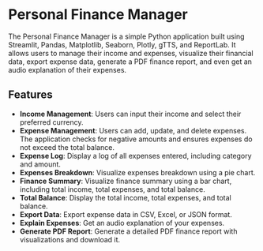 # Personal Finance Manager
The Personal Finance Manager is a simple Python application built using Streamlit, Pandas, Matplotlib, Seaborn, Plotly, gTTS, and ReportLab. It allows users to manage their income and expenses, visualize their financial data, export expense data, generate a PDF finance report, and even get an audio explanation of their expenses.

## Features
- **Income Management**: Users can input their income and select their preferred currency.
- **Expense Management**: Users can add, update, and delete expenses. The application checks for negative amounts and ensures expenses do not exceed the total balance.
- **Expense Log**: Display a log of all expenses entered, including category and amount.
- **Expenses Breakdown**: Visualize expenses breakdown using a pie chart.
- **Finance Summary**: Visualize finance summary using a bar chart, including total income, total expenses, and total balance.
- **Total Balance**: Display the total income, total expenses, and total balance.
- **Export Data**: Export expense data in CSV, Excel, or JSON format.
- **Explain Expenses**: Get an audio explanation of your expenses.
- **Generate PDF Report**: Generate a detailed PDF finance report with visualizations and download it.
